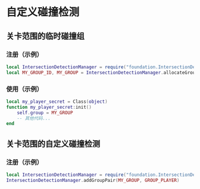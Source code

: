 # 自定义碰撞检测

## 关卡范围的临时碰撞组

### 注册（示例）

```lua
local IntersectionDetectionManager = require("foundation.IntersectionDetectionManager")
local MY_GROUP_ID, MY_GROUP = IntersectionDetectionManager.allocateGroup()
```

### 使用（示例）

```lua
local my_player_secret = Class(object)
function my_player_secret:init()
    self.group = MY_GROUP
    -- 其他代码...
end
```

## 关卡范围的自定义碰撞检测

### 注册（示例）

```lua
local IntersectionDetectionManager = require("foundation.IntersectionDetectionManager")
IntersectionDetectionManager.addGroupPair(MY_GROUP, GROUP_PLAYER)
```
